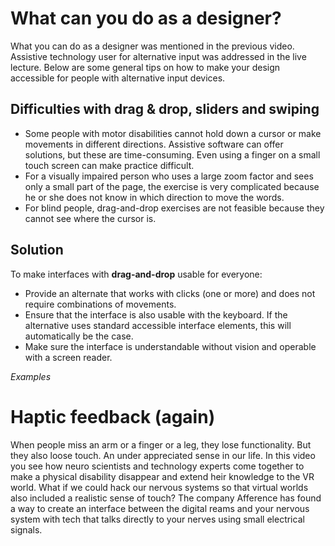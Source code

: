 # What can you do as a designer?

What you can do as a designer was mentioned in the previous video. Assistive technology user for alternative input was addressed in the live lecture. Below are some general tips on how to make your design accessible for people with alternative input devices.

## Difficulties with drag & drop, sliders and swiping

- Some people with motor disabilities cannot hold down a cursor or make movements in different directions. Assistive software can offer solutions, but these are time-consuming. Even using a finger on a small touch screen can make practice difficult.
- For a visually impaired person who uses a large zoom factor and sees only a small part of the page, the exercise is very complicated because he or she does not know in which direction to move the words.
- For blind people, drag-and-drop exercises are not feasible because they cannot see where the cursor is.

## Solution

To make interfaces with **drag-and-drop** usable for everyone:

- Provide an alternate that works with clicks (one or more) and does not require combinations of movements.
- Ensure that the interface is also usable with the keyboard. If the alternative uses standard accessible interface elements, this will automatically be the case.
- Make sure the interface is understandable without vision and operable with a screen reader.

_Examples_

# Haptic feedback (again)

When people miss an arm or a finger or a leg, they lose functionality. But they also loose touch. An under appreciated sense in our life. In this video you see how neuro scientists and technology experts come together to make a physical disability disappear and extend heir knowledge to the VR world. What if we could hack our nervous systems so that virtual worlds also included a realistic sense of touch? The company Afference has found a way to create an interface between the digital reams and your nervous system with tech that talks directly to your nerves using small electrical signals.

